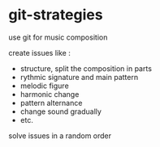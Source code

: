 # git-strategies
use git for music composition

create issues like :
- structure, split the composition in parts 
- rythmic signature and main pattern
- melodic figure
- harmonic change
- pattern alternance
- change sound gradually
- etc.

solve issues in a random order
